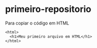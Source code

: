 # primeiro-repositorio

Para copiar o código em HTML
```
<html>
  <h1>Meu primeiro arquivo em HTML</h1>
</html>
````
